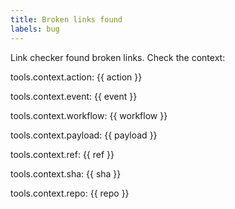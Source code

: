 ```yaml
---
title: Broken links found
labels: bug
---
```

Link checker found broken links. Check the context: 

tools.context.action: {{ action }}

tools.context.event: {{ event }}

tools.context.workflow: {{ workflow }}

tools.context.payload: {{ payload }}

tools.context.ref: {{ ref }}

tools.context.sha: {{ sha }}

tools.context.repo: {{ repo }}

